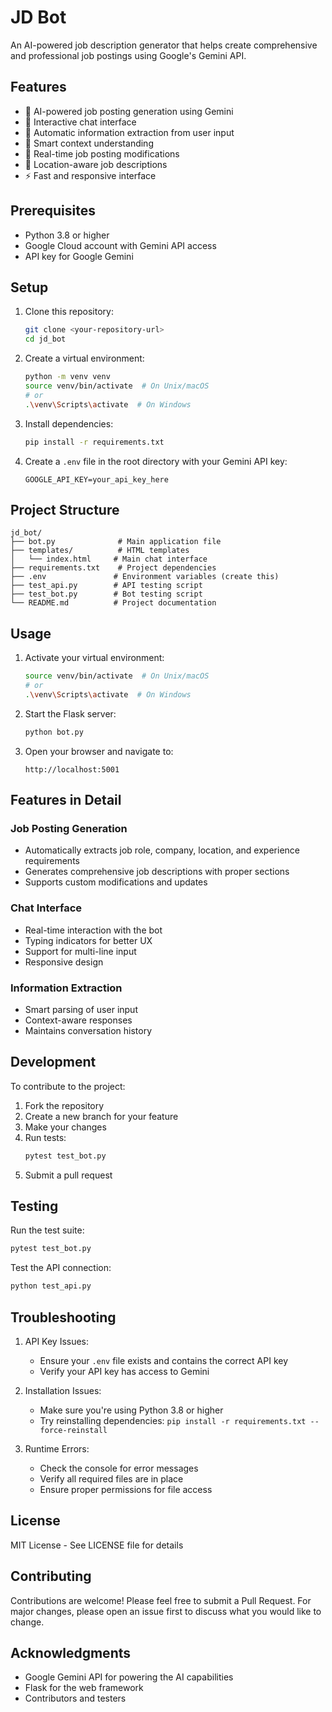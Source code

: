 # JD Bot

An AI-powered job description generator that helps create comprehensive and professional job postings using Google's Gemini API.

## Features

- 🤖 AI-powered job posting generation using Gemini
- 💬 Interactive chat interface
- 📝 Automatic information extraction from user input
- 🎯 Smart context understanding
- 🔄 Real-time job posting modifications
- 📍 Location-aware job descriptions
- ⚡ Fast and responsive interface

## Prerequisites

- Python 3.8 or higher
- Google Cloud account with Gemini API access
- API key for Google Gemini

## Setup

1. Clone this repository:
   ```bash
   git clone <your-repository-url>
   cd jd_bot
   ```

2. Create a virtual environment:
   ```bash
   python -m venv venv
   source venv/bin/activate  # On Unix/macOS
   # or
   .\venv\Scripts\activate  # On Windows
   ```

3. Install dependencies:
   ```bash
   pip install -r requirements.txt
   ```

4. Create a `.env` file in the root directory with your Gemini API key:
   ```
   GOOGLE_API_KEY=your_api_key_here
   ```

## Project Structure

```
jd_bot/
├── bot.py              # Main application file
├── templates/          # HTML templates
│   └── index.html     # Main chat interface
├── requirements.txt    # Project dependencies
├── .env               # Environment variables (create this)
├── test_api.py        # API testing script
├── test_bot.py        # Bot testing script
└── README.md          # Project documentation
```

## Usage

1. Activate your virtual environment:
   ```bash
   source venv/bin/activate  # On Unix/macOS
   # or
   .\venv\Scripts\activate  # On Windows
   ```

2. Start the Flask server:
   ```bash
   python bot.py
   ```

3. Open your browser and navigate to:
   ```
   http://localhost:5001
   ```

## Features in Detail

### Job Posting Generation
- Automatically extracts job role, company, location, and experience requirements
- Generates comprehensive job descriptions with proper sections
- Supports custom modifications and updates

### Chat Interface
- Real-time interaction with the bot
- Typing indicators for better UX
- Support for multi-line input
- Responsive design

### Information Extraction
- Smart parsing of user input
- Context-aware responses
- Maintains conversation history

## Development

To contribute to the project:

1. Fork the repository
2. Create a new branch for your feature
3. Make your changes
4. Run tests:
   ```bash
   pytest test_bot.py
   ```
5. Submit a pull request

## Testing

Run the test suite:
```bash
pytest test_bot.py
```

Test the API connection:
```bash
python test_api.py
```

## Troubleshooting

1. API Key Issues:
   - Ensure your `.env` file exists and contains the correct API key
   - Verify your API key has access to Gemini

2. Installation Issues:
   - Make sure you're using Python 3.8 or higher
   - Try reinstalling dependencies: `pip install -r requirements.txt --force-reinstall`

3. Runtime Errors:
   - Check the console for error messages
   - Verify all required files are in place
   - Ensure proper permissions for file access

## License

MIT License - See LICENSE file for details

## Contributing

Contributions are welcome! Please feel free to submit a Pull Request. For major changes, please open an issue first to discuss what you would like to change.

## Acknowledgments

- Google Gemini API for powering the AI capabilities
- Flask for the web framework
- Contributors and testers 